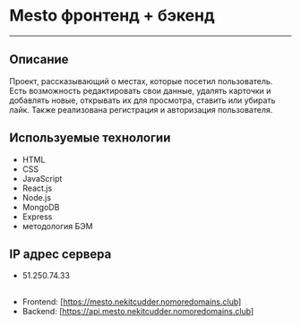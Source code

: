 # Mesto фронтенд + бэкенд
---
## Описание
Проект, рассказывающий о местах, которые посетил пользователь. Есть возможность редактировать свои данные, удалять карточки и добавлять новые, открывать их для просмотра, ставить или убирать лайк. Также реализована регистрация и авторизация пользователя.

## Используемые технологии
- HTML
- CSS
- JavaScript
- React.js
- Node.js
- MongoDB
- Express
- методология БЭМ


## IP адрес сервера
- 51.250.74.33

##
- Frontend: [https://mesto.nekitcudder.nomoredomains.club]
- Backend: [https://api.mesto.nekitcudder.nomoredomains.club]
